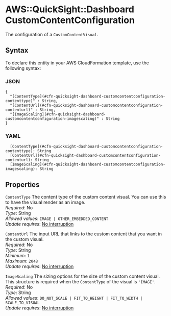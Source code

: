 # AWS::QuickSight::Dashboard CustomContentConfiguration<a name="aws-properties-quicksight-dashboard-customcontentconfiguration"></a>

The configuration of a `CustomContentVisual`\.

## Syntax<a name="aws-properties-quicksight-dashboard-customcontentconfiguration-syntax"></a>

To declare this entity in your AWS CloudFormation template, use the following syntax:

### JSON<a name="aws-properties-quicksight-dashboard-customcontentconfiguration-syntax.json"></a>

```
{
  "[ContentType](#cfn-quicksight-dashboard-customcontentconfiguration-contenttype)" : String,
  "[ContentUrl](#cfn-quicksight-dashboard-customcontentconfiguration-contenturl)" : String,
  "[ImageScaling](#cfn-quicksight-dashboard-customcontentconfiguration-imagescaling)" : String
}
```

### YAML<a name="aws-properties-quicksight-dashboard-customcontentconfiguration-syntax.yaml"></a>

```
  [ContentType](#cfn-quicksight-dashboard-customcontentconfiguration-contenttype): String
  [ContentUrl](#cfn-quicksight-dashboard-customcontentconfiguration-contenturl): String
  [ImageScaling](#cfn-quicksight-dashboard-customcontentconfiguration-imagescaling): String
```

## Properties<a name="aws-properties-quicksight-dashboard-customcontentconfiguration-properties"></a>

`ContentType` <a name="cfn-quicksight-dashboard-customcontentconfiguration-contenttype"></a>
The content type of the custom content visual\. You can use this to have the visual render as an image\.  
_Required_: No  
_Type_: String  
_Allowed values_: `IMAGE | OTHER_EMBEDDED_CONTENT`  
_Update requires_: [No interruption](https://docs.aws.amazon.com/AWSCloudFormation/latest/UserGuide/using-cfn-updating-stacks-update-behaviors.html#update-no-interrupt)

`ContentUrl` <a name="cfn-quicksight-dashboard-customcontentconfiguration-contenturl"></a>
The input URL that links to the custom content that you want in the custom visual\.  
_Required_: No  
_Type_: String  
_Minimum_: `1`  
_Maximum_: `2048`  
_Update requires_: [No interruption](https://docs.aws.amazon.com/AWSCloudFormation/latest/UserGuide/using-cfn-updating-stacks-update-behaviors.html#update-no-interrupt)

`ImageScaling` <a name="cfn-quicksight-dashboard-customcontentconfiguration-imagescaling"></a>
The sizing options for the size of the custom content visual\. This structure is required when the `ContentType` of the visual is `'IMAGE'`\.  
_Required_: No  
_Type_: String  
_Allowed values_: `DO_NOT_SCALE | FIT_TO_HEIGHT | FIT_TO_WIDTH | SCALE_TO_VISUAL`  
_Update requires_: [No interruption](https://docs.aws.amazon.com/AWSCloudFormation/latest/UserGuide/using-cfn-updating-stacks-update-behaviors.html#update-no-interrupt)
